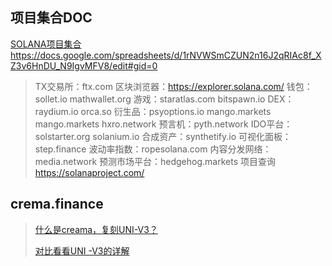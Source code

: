 ## 项目集合DOC

[SOLANA项目集合https://docs.google.com/spreadsheets/d/1rNVWSmCZUN2n16J2qRIAc8f_XZ3v6HnDU_N9IgvMFV8/edit#gid=0](https://docs.google.com/spreadsheets/d/1rNVWSmCZUN2n16J2qRIAc8f_XZ3v6HnDU_N9IgvMFV8/edit#gid=0)

> TX交易所：ftx.com
> 区块浏览器：<https://explorer.solana.com/>
> 钱包：sollet.io
> mathwallet.org
> 游戏：staratlas.com
> bitspawn.io
> DEX：raydium.io
> orca.so
> 衍生品：psyoptions.io
> mango.markets
> mango.markets
> hxro.network
> 预言机：pyth.network
> IDO平台：solstarter.org
> solanium.io
> 合成资产：synthetify.io
> 可视化面板：step.finance
> 波动率指数：ropesolana.com
> 内容分发网络：media.network
> 预测市场平台：hedgehog.markets
> 项目查询
> <https://solanaproject.com/>







## crema.finance

> [什么是creama，复刻UNI-V3？](https://www.techflow520.com/news/758)
>
> [对比看看UNI -V3的详解](https://liaoph.com/uniswap-v3-1/)

